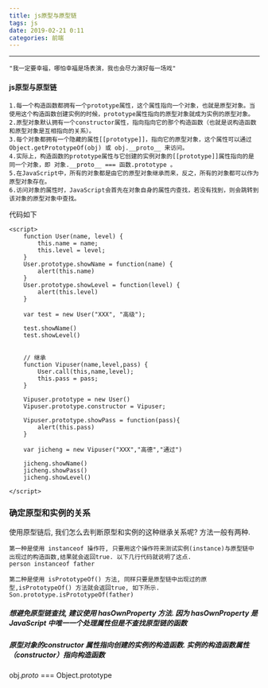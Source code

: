 ```yaml
---
title: js原型与原型链
tags: js
date: 2019-02-21 0:11
categories: 前端
---
```

***
```
"我一定要幸福，哪怕幸福是场表演，我也会尽力演好每一场戏"
```
#### js原型与原型链
```
1.每一个构造函数都拥有一个prototype属性，这个属性指向一个对象，也就是原型对象。当使用这个构造函数创建实例的时候，prototype属性指向的原型对象就成为实例的原型对象。
2.原型对象默认拥有一个constructor属性，指向指向它的那个构造函数（也就是说构造函数和原型对象是互相指向的关系）。
3.每个对象都拥有一个隐藏的属性[[prototype]]，指向它的原型对象，这个属性可以通过
Object.getPrototypeOf(obj) 或 obj.__proto__ 来访问。
4.实际上，构造函数的prototype属性与它创建的实例对象的[[prototype]]属性指向的是同一个对象，即 对象.__proto__ === 函数.prototype 。
5.在JavaScript中，所有的对象都是由它的原型对象继承而来，反之，所有的对象都可以作为原型对象存在。
6.访问对象的属性时，JavaScript会首先在对象自身的属性内查找，若没有找到，则会跳转到该对象的原型对象中查找。
```
代码如下
```
<script>
	function User(name, level) {
		this.name = name;
		this.level = level;
	}
	User.prototype.showName = function(name) {
		alert(this.name)
	}
	User.prototype.showLevel = function(level) {
		alert(this.level)
	}

	var test = new User("XXX", "高级");

	test.showName()
	test.showLevel()


	// 继承
	function Vipuser(name,level,pass) {
		User.call(this,name,level);
		this.pass = pass;
	}

	Vipuser.prototype = new User()
	Vipuser.prototype.constructor = Vipuser;

	Vipuser.prototype.showPass = function(pass){
		alert(this.pass)
	}

	var jicheng = new Vipuser("XXX","高德","通过")

	jicheng.showName()
	jicheng.showPass()
	jicheng.showLevel()

</script>
```

### 确定原型和实例的关系
使用原型链后, 我们怎么去判断原型和实例的这种继承关系呢? 方法一般有两种.
```
第一种是使用 instanceof 操作符, 只要用这个操作符来测试实例(instance)与原型链中出现过的构造函数,结果就会返回true. 以下几行代码就说明了这点.
person instanceof father
```
```
第二种是使用 isPrototypeOf() 方法, 同样只要是原型链中出现过的原型,isPrototypeOf() 方法就会返回true, 如下所示.
Son.prototype.isPrototypeOf(father)
```

##### 想避免原型链查找, 建议使用 hasOwnProperty 方法. 因为 hasOwnProperty 是 JavaScript 中唯一一个处理属性但是不查找原型链的函数


##### 原型对象的constructor 属性指向创建的实例的构造函数.   实例的构造函数属性（constructor）指向构造函数
obj._proto_ === Object.prototype